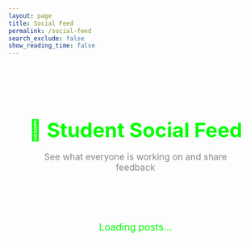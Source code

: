 ```yaml
---
layout: page
title: Social Feed
permalink: /social-feed
search_exclude: false
show_reading_time: false
---
```


<style>
.social-feed-container {
  max-width: 900px;
  margin: 2rem auto;
  padding: 2rem;
}

.feed-header {
  text-align: center;
  margin-bottom: 3rem;
}

.feed-header h1 {
  color: #0f0;
  margin-bottom: 1rem;
  font-size: 2.5rem;
}

.feed-header p {
  color: #888;
  font-size: 1.1rem;
}

.filter-controls {
  background: #1a1a1a;
  border: 1px solid #444;
  border-radius: 8px;
  padding: 1.5rem;
  margin-bottom: 2rem;
}

.filter-controls h3 {
  color: #0f0;
  margin-bottom: 1rem;
  font-size: 1.2rem;
}

.filter-group {
  display: flex;
  gap: 1rem;
  flex-wrap: wrap;
  align-items: center;
}

.filter-group input,
.filter-group select {
  background: #222;
  border: 1px solid #444;
  border-radius: 4px;
  padding: 0.5rem 1rem;
  color: #fff;
  font-size: 0.95rem;
}

.filter-group button {
  background: #0f0;
  color: #000;
  border: none;
  border-radius: 4px;
  padding: 0.5rem 1.5rem;
  font-size: 0.95rem;
  font-weight: bold;
  cursor: pointer;
  transition: all 0.2s;
}

.filter-group button:hover {
  background: #0c0;
  transform: translateY(-2px);
}

.feed-stats {
  background: #1a1a1a;
  border-left: 3px solid #0f0;
  padding: 1rem 1.5rem;
  margin-bottom: 2rem;
  border-radius: 4px;
  display: flex;
  gap: 2rem;
  flex-wrap: wrap;
}

.stat {
  color: #888;
}

.stat strong {
  color: #0f0;
  font-size: 1.2rem;
  margin-right: 0.5rem;
}

.post-card {
  background: #1a1a1a;
  border: 1px solid #444;
  border-left: 3px solid #0f0;
  border-radius: 8px;
  padding: 1.5rem;
  margin-bottom: 1.5rem;
  transition: all 0.3s;
}

.post-card:hover {
  border-color: #0f0;
  box-shadow: 0 4px 12px rgba(0, 255, 0, 0.1);
}

.post-header {
  display: flex;
  justify-content: space-between;
  align-items: flex-start;
  margin-bottom: 1rem;
  padding-bottom: 1rem;
  border-bottom: 1px solid #333;
}

.post-author {
  flex: 1;
}

.post-author-name {
  color: #0f0;
  font-weight: bold;
  font-size: 1.2rem;
}

.post-meta {
  color: #666;
  font-size: 0.85rem;
  margin-top: 0.25rem;
}

.post-grade {
  background: #222;
  color: #0f0;
  padding: 0.5rem 1rem;
  border-radius: 6px;
  font-weight: bold;
  font-size: 0.9rem;
}

.post-lesson {
  display: inline-block;
  background: #222;
  color: #888;
  padding: 0.25rem 0.75rem;
  border-radius: 4px;
  font-size: 0.85rem;
  margin-bottom: 1rem;
}

.post-lesson a {
  color: #0f0;
  text-decoration: none;
}

.post-lesson a:hover {
  text-decoration: underline;
}

.post-content {
  color: #ccc;
  line-height: 1.6;
  margin: 1rem 0;
  padding: 1rem;
  background: #222;
  border-radius: 4px;
}

.post-replies {
  margin-top: 1.5rem;
  padding-top: 1rem;
  border-top: 1px solid #333;
}

.reply-count {
  color: #0f0;
  font-size: 0.9rem;
  margin-bottom: 1rem;
  font-weight: bold;
}

.reply-item {
  background: #222;
  padding: 1rem;
  margin-bottom: 0.75rem;
  border-left: 2px solid #666;
  border-radius: 4px;
  margin-left: 1.5rem;
}

.reply-header {
  display: flex;
  justify-content: space-between;
  margin-bottom: 0.5rem;
}

.reply-author {
  color: #0f0;
  font-weight: bold;
  font-size: 0.9rem;
}

.reply-timestamp {
  color: #666;
  font-size: 0.8rem;
}

.reply-content {
  color: #aaa;
  line-height: 1.5;
  font-size: 0.95rem;
}

.reply-form {
  margin-top: 1rem;
  padding-top: 1rem;
  border-top: 1px solid #333;
}

.reply-form textarea {
  width: 100%;
  background: #222;
  border: 1px solid #444;
  border-radius: 4px;
  padding: 0.75rem;
  color: #fff;
  font-family: inherit;
  font-size: 0.95rem;
  min-height: 80px;
  resize: vertical;
}

.reply-form textarea:focus {
  outline: none;
  border-color: #0f0;
}

.reply-actions {
  display: flex;
  gap: 0.5rem;
  margin-top: 0.75rem;
}

.reply-btn,
.cancel-reply-btn {
  padding: 0.5rem 1rem;
  border-radius: 4px;
  font-size: 0.9rem;
  cursor: pointer;
  border: none;
  transition: all 0.2s;
}

.reply-btn {
  background: #0f0;
  color: #000;
  font-weight: bold;
}

.reply-btn:hover {
  background: #0c0;
}

.cancel-reply-btn {
  background: #333;
  color: #fff;
}

.cancel-reply-btn:hover {
  background: #444;
}

.add-reply-btn {
  background: #333;
  color: #0f0;
  border: 1px solid #0f0;
  border-radius: 4px;
  padding: 0.5rem 1rem;
  font-size: 0.9rem;
  cursor: pointer;
  transition: all 0.2s;
}

.add-reply-btn:hover {
  background: #0f0;
  color: #000;
}

.loading {
  text-align: center;
  padding: 3rem;
  color: #0f0;
  font-size: 1.2rem;
}

.error-message {
  background: rgba(255, 0, 0, 0.1);
  border: 1px solid #f00;
  color: #f00;
  padding: 1rem;
  border-radius: 6px;
  text-align: center;
  margin: 2rem 0;
}

.success-message {
  background: rgba(0, 255, 0, 0.1);
  border: 1px solid #0f0;
  color: #0f0;
  padding: 1rem;
  border-radius: 6px;
  text-align: center;
  margin: 2rem 0;
}

.empty-state {
  text-align: center;
  padding: 3rem;
  color: #888;
}

.empty-state h3 {
  color: #0f0;
  margin-bottom: 1rem;
}

.login-prompt {
  background: rgba(255, 165, 0, 0.1);
  border: 1px solid #ffa500;
  color: #ffa500;
  padding: 1rem;
  border-radius: 6px;
  text-align: center;
  margin-bottom: 2rem;
}

.login-prompt a {
  color: #0f0;
  font-weight: bold;
  text-decoration: underline;
}
</style>

<div class="social-feed-container">
  <div class="feed-header">
    <h1>💬 Student Social Feed</h1>
    <p>See what everyone is working on and share feedback</p>
  </div>

  <div id="loginPrompt" class="login-prompt" style="display: none;">
    ⚠️ You must be <a href="{{ site.baseurl }}/login">logged in</a> to view the social feed and interact with posts.
  </div>

  <div id="filterControls" class="filter-controls" style="display: none;">
    <h3>🔍 Filter Posts</h3>
    <div class="filter-group">
      <input type="text" id="searchInput" placeholder="Search by student name or content...">
      <select id="gradeFilter">
        <option value="">All Grades</option>
        <option value="A">A Range</option>
        <option value="B">B Range</option>
        <option value="C">C Range</option>
        <option value="D">D Range</option>
        <option value="F">F Range</option>
        <option value="Not Yet Graded">Not Yet Graded</option>
      </select>
      <button onclick="applyFilters()">Apply Filters</button>
      <button onclick="clearFilters()">Clear</button>
    </div>
  </div>

  <div id="feedStats" class="feed-stats" style="display: none;">
    <div class="stat">
      <strong id="totalPosts">0</strong> Total Posts
    </div>
    <div class="stat">
      <strong id="totalReplies">0</strong> Total Replies
    </div>
    <div class="stat">
      <strong id="activeStudents">0</strong> Active Students
    </div>
  </div>

  <div id="loadingMessage" class="loading">
    Loading posts...
  </div>

  <div id="errorMessage" class="error-message" style="display: none;"></div>
  <div id="successMessage" class="success-message" style="display: none;"></div>

  <div id="feedContainer"></div>
</div>

<script type="module">
import { javaURI, fetchOptions } from '{{ site.baseurl }}/assets/js/api/config.js';

let allPosts = [];
let filteredPosts = [];
let isLoggedIn = false;

// Check authentication
async function checkAuth() {
  try {
    const response = await fetch(`${javaURI}/api/person/get`, fetchOptions);
    isLoggedIn = response.ok;
    return response.ok;
  } catch (error) {
    console.error('Auth check failed:', error);
    isLoggedIn = false;
    return false;
  }
}

// Load all posts
async function loadAllPosts() {
  try {
    const response = await fetch(`${javaURI}/api/post/all`, fetchOptions);
    if (!response.ok) {
      throw new Error('Failed to load posts');
    }
    allPosts = await response.json();
    filteredPosts = [...allPosts];
    updateStats();
    displayPosts(filteredPosts);
    document.getElementById('filterControls').style.display = 'block';
    document.getElementById('feedStats').style.display = 'flex';
  } catch (error) {
    console.error('Error loading posts:', error);
    showError('Error loading posts. Please try again later.');
  } finally {
    document.getElementById('loadingMessage').style.display = 'none';
  }
}

// Display posts
function displayPosts(posts) {
  const container = document.getElementById('feedContainer');
  
  if (!posts || posts.length === 0) {
    container.innerHTML = `
      <div class="empty-state">
        <h3>No Posts Yet</h3>
        <p>Be the first to submit feedback on a lesson!</p>
      </div>
    `;
    return;
  }
  
  container.innerHTML = posts.map(post => `
    <div class="post-card">
      <div class="post-header">
        <div class="post-author">
          <div class="post-author-name">${escapeHtml(post.studentName)}</div>
          <div class="post-meta">${formatDate(post.timestamp)}</div>
        </div>
        ${post.gradeReceived ? `<div class="post-grade">${escapeHtml(post.gradeReceived)}</div>` : ''}
      </div>
      
      ${post.pageTitle ? `
        <div class="post-lesson">
          📚 Lesson: <a href="${post.pageUrl}">${escapeHtml(post.pageTitle)}</a>
        </div>
      ` : ''}
      
      <div class="post-content">${escapeHtml(post.content)}</div>
      
      ${post.replies && post.replies.length > 0 ? `
        <div class="post-replies">
          <div class="reply-count">💬 ${post.replyCount} ${post.replyCount === 1 ? 'Reply' : 'Replies'}</div>
          ${post.replies.map(reply => `
            <div class="reply-item">
              <div class="reply-header">
                <span class="reply-author">${escapeHtml(reply.studentName)}</span>
                <span class="reply-timestamp">${formatDate(reply.timestamp)}</span>
              </div>
              <div class="reply-content">${escapeHtml(reply.content)}</div>
            </div>
          `).join('')}
        </div>
      ` : ''}
      
      <button class="add-reply-btn" onclick="showReplyForm(${post.id})">💬 Add Reply</button>
      <div class="reply-form" id="replyForm${post.id}" style="display: none;">
        <textarea id="replyContent${post.id}" placeholder="Write your feedback or reply..."></textarea>
        <div class="reply-actions">
          <button class="reply-btn" onclick="submitReply(${post.id})">Post Reply</button>
          <button class="cancel-reply-btn" onclick="hideReplyForm(${post.id})">Cancel</button>
        </div>
      </div>
    </div>
  `).join('');
}

// Update stats
function updateStats() {
  const totalPosts = allPosts.length;
  const totalReplies = allPosts.reduce((sum, post) => sum + (post.replyCount || 0), 0);
  const activeStudents = new Set(allPosts.map(post => post.studentName)).size;
  
  document.getElementById('totalPosts').textContent = totalPosts;
  document.getElementById('totalReplies').textContent = totalReplies;
  document.getElementById('activeStudents').textContent = activeStudents;
}

// Apply filters
window.applyFilters = function() {
  const searchTerm = document.getElementById('searchInput').value.toLowerCase();
  const gradeFilter = document.getElementById('gradeFilter').value;
  
  filteredPosts = allPosts.filter(post => {
    const matchesSearch = searchTerm === '' || 
      post.studentName.toLowerCase().includes(searchTerm) ||
      post.content.toLowerCase().includes(searchTerm);
    
    const matchesGrade = gradeFilter === '' ||
      (post.gradeReceived && post.gradeReceived.startsWith(gradeFilter));
    
    return matchesSearch && matchesGrade;
  });
  
  displayPosts(filteredPosts);
};

window.clearFilters = function() {
  document.getElementById('searchInput').value = '';
  document.getElementById('gradeFilter').value = '';
  filteredPosts = [...allPosts];
  displayPosts(filteredPosts);
};

// Reply functions
window.showReplyForm = function(postId) {
  if (!isLoggedIn) {
    showError('Please log in to reply to posts');
    return;
  }
  
  // Hide all other reply forms
  document.querySelectorAll('.reply-form').forEach(form => {
    form.style.display = 'none';
  });
  
  const form = document.getElementById(`replyForm${postId}`);
  if (form) {
    form.style.display = 'block';
    document.getElementById(`replyContent${postId}`).focus();
  }
};

window.hideReplyForm = function(postId) {
  const form = document.getElementById(`replyForm${postId}`);
  if (form) {
    form.style.display = 'none';
    document.getElementById(`replyContent${postId}`).value = '';
  }
};

window.submitReply = async function(postId) {
  const content = document.getElementById(`replyContent${postId}`).value.trim();
  
  if (!content) {
    showError('Please enter your reply');
    return;
  }
  
  try {
    const response = await fetch(`${javaURI}/api/post/reply`, {
      ...fetchOptions,
      method: 'POST',
      body: JSON.stringify({
        parentId: postId,
        content: content
      })
    });
    
    if (!response.ok) {
      const error = await response.json();
      throw new Error(error.message || 'Failed to post reply');
    }
    
    showSuccess('✅ Reply posted successfully!');
    window.hideReplyForm(postId);
    await loadAllPosts(); // Reload to show new reply
  } catch (error) {
    console.error('Error posting reply:', error);
    showError('Error posting reply: ' + error.message);
  }
};

// Helper functions
function showError(message) {
  const errorDiv = document.getElementById('errorMessage');
  errorDiv.textContent = message;
  errorDiv.style.display = 'block';
  setTimeout(() => {
    errorDiv.style.display = 'none';
  }, 5000);
}

function showSuccess(message) {
  const successDiv = document.getElementById('successMessage');
  successDiv.textContent = message;
  successDiv.style.display = 'block';
  setTimeout(() => {
    successDiv.style.display = 'none';
  }, 5000);
}

function escapeHtml(text) {
  const div = document.createElement('div');
  div.textContent = text;
  return div.innerHTML;
}

function formatDate(timestamp) {
  if (!timestamp) return '';
  const date = new Date(timestamp);
  const now = new Date();
  const diff = now - date;
  
  // Less than 1 minute
  if (diff < 60000) {
    return 'Just now';
  }
  // Less than 1 hour
  if (diff < 3600000) {
    const minutes = Math.floor(diff / 60000);
    return `${minutes} minute${minutes > 1 ? 's' : ''} ago`;
  }
  // Less than 1 day
  if (diff < 86400000) {
    const hours = Math.floor(diff / 3600000);
    return `${hours} hour${hours > 1 ? 's' : ''} ago`;
  }
  // Otherwise show date
  return date.toLocaleDateString() + ' at ' + date.toLocaleTimeString([], {hour: '2-digit', minute:'2-digit'});
}

// Initialize
(async function() {
  const authOk = await checkAuth();
  
  if (!authOk) {
    document.getElementById('loginPrompt').style.display = 'block';
    document.getElementById('loadingMessage').style.display = 'none';
    return;
  }
  
  await loadAllPosts();
  
  // Auto-refresh every 30 seconds
  setInterval(loadAllPosts, 30000);
})();
</script>

